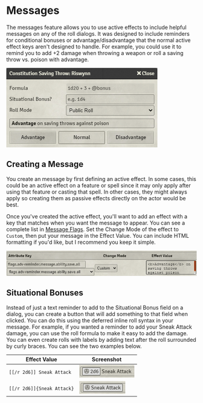 # Messages

The messages feature allows you to use active effects to include helpful messages on any of the roll dialogs. It was designed to include reminders for conditional bonuses or advantage/disadvantage that the normal active effect keys aren't designed to handle. For example, you could use it to remind you to add +2 damage when throwing a weapon or roll a saving throw vs. poison with advantage.

![Saving Throw screenshot with message](poison-message.png?raw=true)

## Creating a Message

You create an message by first defining an active effect. In some cases, this could be an active effect on a feature or spell since it may only apply after using that feature or casting that spell. In other cases, they might always apply so creating them as passive effects directly on the actor would be best.

Once you've created the active effect, you'll want to add an effect with a key that matches when you want the message to appear. You can see a complete list in [Message Flags](message-flags.md). Set the Change Mode of the effect to `Custom`, then put your message in the Effect Value. You can include HTML formatting if you'd like, but I recommend you keep it simple.

![creating message example](creating-message.png?raw=true)

## Situational Bonuses

Instead of just a text reminder to add to the Situational Bonus field on a dialog, you can create a button that will add something to that field when clicked. You can do this using the deferred inline roll syntax in your message. For example, if you wanted a reminder to add your Sneak Attack damage, you can use the roll formula to make it easy to add the damage. You can even create rolls with labels by adding text after the roll surrounded by curly braces. You can see the two examples below.

| Effect Value | Screenshot |
|----|----|
| `[[/r 2d6]] Sneak Attack` | ![sneak attack 1 screenshot](sneak-message1.png?raw=true) |
| `[[/r 2d6]]{Sneak Attack}` | ![sneak attack 2 screenshot](sneak-message2.png?raw=true) |
